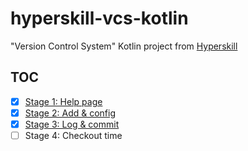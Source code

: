 # hyperskill-vcs-kotlin

"Version Control System" Kotlin project from [Hyperskill](https://hyperskill.org/)

## TOC

- [x] [Stage 1: Help page](src/main/kotlin/stage1/project/Main.kt)
- [x] [Stage 2: Add & config](src/main/kotlin/stage2/project/Main.kt)
- [x] [Stage 3: Log & commit](src/main/kotlin/stage3/project/Main.kt)
- [ ] Stage 4: Checkout time
